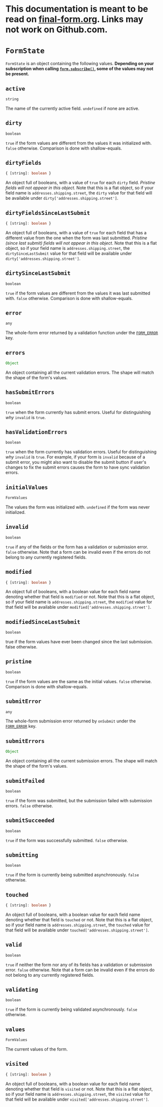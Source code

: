 # This documentation is meant to be read on [final-form.org](https://final-form.org/docs/final-form/types/FormState). Links may not work on Github.com.

# `FormState`

`FormState` is an object containing the following values. **Depending on your subscription when calling [`form.subscribe()`](FormApi#subscribe), some of the values may not be present.**

## `active`

```ts
string
```

The name of the currently active field. `undefined` if none are active.

## `dirty`

```ts
boolean
```

`true` if the form values are different from the values it was initialized with. `false` otherwise. Comparison is done with shallow-equals.

## `dirtyFields`

```ts
{ [string]: boolean }
```

An object full of booleans, with a value of `true` for each `dirty` field. _Pristine fields will not appear in this object_. Note that this is a flat object, so if your field name is `addresses.shipping.street`, the `dirty` value for that field will be available under `dirty['addresses.shipping.street']`.

## `dirtyFieldsSinceLastSubmit`

```ts
{ [string]: boolean }
```

An object full of booleans, with a value of `true` for each field that has a different value from the one when the form was last submitted. _Pristine (since last submit) fields will not appear in this object_. Note that this is a flat object, so if your field name is `addresses.shipping.street`, the `dirtySinceLastSubmit` value for that field will be available under `dirty['addresses.shipping.street']`.

## `dirtySinceLastSubmit`

```ts
boolean
```

`true` if the form values are different from the values it was last submitted with. `false` otherwise. Comparison is done with shallow-equals.

## `error`

```ts
any
```

The whole-form error returned by a validation function under the [`FORM_ERROR`](../api#form_error) key.

## `errors`

```ts
Object
```

An object containing all the current validation errors. The shape will match the
shape of the form's values.

## `hasSubmitErrors`

```ts
boolean
```

`true` when the form currently has submit errors. Useful for distinguishing _why_ `invalid` is `true`.

## `hasValidationErrors`

```ts
boolean
```

`true` when the form currently has validation errors. Useful for distinguishing _why_ `invalid` is `true`. For example, if your form is `invalid` because of a submit error, you might also want to disable the submit button if user's changes to fix the submit errors causes the form to have sync validation errors.

## `initialValues`

```ts
FormValues
```

The values the form was initialized with. `undefined` if the form was never
initialized.

## `invalid`

```ts
boolean
```

`true` if any of the fields or the form has a validation or submission error.
`false` otherwise. Note that a form can be invalid even if the errors do not
belong to any currently registered fields.

## `modified`

```ts
{ [string]: boolean }
```

An object full of booleans, with a boolean value for each field name denoting whether that field is `modified` or not. Note that this is a flat object, so if your field name is `addresses.shipping.street`, the `modified` value for that field will be available under `modified['addresses.shipping.street']`.

## `modifiedSinceLastSubmit`

```ts
boolean
```

true if the form values have ever been changed since the last submission. false otherwise.

## `pristine`

```ts
boolean
```

`true` if the form values are the same as the initial values. `false` otherwise.
Comparison is done with shallow-equals.

## `submitError`

```ts
any
```

The whole-form submission error returned by `onSubmit` under the [`FORM_ERROR`](../api#form_error) key.

## `submitErrors`

```ts
Object
```

An object containing all the current submission errors. The shape will match the
shape of the form's values.

## `submitFailed`

```ts
boolean
```

`true` if the form was submitted, but the submission failed with submission
errors. `false` otherwise.

## `submitSucceeded`

```ts
boolean
```

`true` if the form was successfully submitted. `false` otherwise.

## `submitting`

```ts
boolean
```

`true` if the form is currently being submitted asynchronously. `false`
otherwise.

## `touched`

```ts
{ [string]: boolean }
```

An object full of booleans, with a boolean value for each field name denoting whether that field is `touched` or not. Note that this is a flat object, so if your field name is `addresses.shipping.street`, the `touched` value for that field will be available under `touched['addresses.shipping.street']`.

## `valid`

```ts
boolean
```

`true` if neither the form nor any of its fields has a validation or submission
error. `false` otherwise. Note that a form can be invalid even if the errors do
not belong to any currently registered fields.

## `validating`

```ts
boolean
```

`true` if the form is currently being validated asynchronously. `false`
otherwise.

## `values`

```ts
FormValues
```

The current values of the form.

## `visited`

```ts
{ [string]: boolean }
```

An object full of booleans, with a boolean value for each field name denoting whether that field is `visited` or not. Note that this is a flat object, so if your field name is `addresses.shipping.street`, the `visited` value for that field will be available under `visited['addresses.shipping.street']`.
